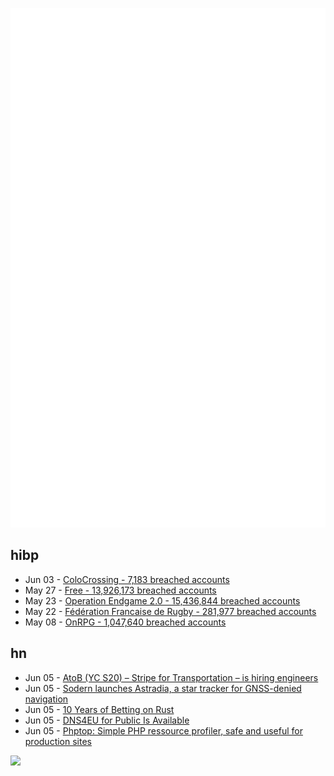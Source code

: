 ![Metrics](https://raw.githubusercontent.com/phixion/phixion/master/metrics.svg)

## hibp

<!--
for https://github.com/phixion/phixion/blob/main/.github/workflows/feeds.yml
-->
<!--START_SECTION:haveibeenpwnd-->
- Jun 03 - [ColoCrossing - 7,183 breached accounts](https://haveibeenpwned.com/Breach/ColoCrossing)
- May 27 - [Free - 13,926,173 breached accounts](https://haveibeenpwned.com/Breach/FreeMobile)
- May 23 - [Operation Endgame 2.0 - 15,436,844 breached accounts](https://haveibeenpwned.com/Breach/OperationEndgame2)
- May 22 - [Fédération Francaise de Rugby - 281,977 breached accounts](https://haveibeenpwned.com/Breach/FFR)
- May 08 - [OnRPG - 1,047,640 breached accounts](https://haveibeenpwned.com/Breach/OnRPG)
<!--END_SECTION:haveibeenpwnd-->

## hn

<!--
for https://github.com/phixion/phixion/blob/main/.github/workflows/feeds.yml
-->
<!--START_SECTION:hn-->
- Jun 05 - [AtoB (YC S20) – Stripe for Transportation – is hiring engineers](https://jobs.ashbyhq.com/atob)
- Jun 05 - [Sodern launches Astradia, a star tracker for GNSS-denied navigation](https://sodern.com/fr/astradia-le-viseur-detoiles-diurne-pour-un-systeme-de-navigation-sur-et-robuste/)
- Jun 05 - [10 Years of Betting on Rust](https://tably.com/tably/10-years-of-betting-on-rust)
- Jun 05 - [DNS4EU for Public Is Available](https://www.joindns4.eu/for-public)
- Jun 05 - [Phptop: Simple PHP ressource profiler, safe and useful for production sites](https://github.com/bearstech/phptop)
<!--END_SECTION:hn-->

<!--
for https://yhype.me
-->
![](https://hit.yhype.me/github/profile?user_id=13013670)
